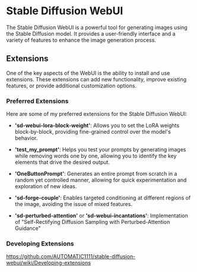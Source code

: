# Stable Diffusion WebUI

The Stable Diffusion WebUI is a powerful tool for generating images using the Stable Diffusion model. It provides a user-friendly interface and a variety of features to enhance the image generation process.

## Extensions

One of the key aspects of the WebUI is the ability to install and use extensions. These extensions can add new functionality, improve existing features, or provide additional customization options.

### Preferred Extensions

Here are some of my preferred extensions for the Stable Diffusion WebUI:

- __'sd-webui-lora-block-weight'__:
Allows you to set the LoRA weights block-by-block, providing fine-grained control over the model's behavior.

- __'test_my_prompt'__:
Helps you test your prompts by generating images while removing words one by one, allowing you to identify the key elements that drive the desired output.

- __'OneButtonPrompt'__:
Generates an entire prompt from scratch in a random yet controlled manner, allowing for quick experimentation and exploration of new ideas.

- __'sd-forge-couple'__:
Enables targeted conditioning at different regions of the image, avoiding the issue of mixed features.

- __'sd-perturbed-attention'__ or __'sd-webui-incantations'__:
Implementation of "Self-Rectifying Diffusion Sampling with Perturbed-Attention Guidance"

### Developing Extensions

https://github.com/AUTOMATIC1111/stable-diffusion-webui/wiki/Developing-extensions
